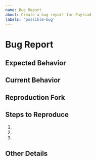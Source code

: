```yaml
---
name: Bug Report
about: Create a bug report for Payload
labels: 'possible-bug'
---
```


# Bug Report

<!--- Provide a general summary of the issue in the Title above -->

## Expected Behavior

<!--- Tell us what should happen -->

## Current Behavior

<!--- Tell us what happens instead of the expected behavior -->

## Reproduction Fork

<!---
Please fork this repository and recreate your issue in the `/test/_community/` folder. This will help expedite the resolution time for bugs by isolating them in a simpler form.

Please see the [issue guide](https://github.com/payloadcms/payload/blob/master/ISSUE_GUIDE.md#code) for more information.

IMPORTANT: The goal is to isolate the problem by reducing the number of fields/collections you add to the test/_community folder. This folder is not meant for you to copy your project into, but to recreate the issue you are experiencing with minimal config.
-->

## Steps to Reproduce

<!--- Steps to reproduce this bug. Include any code, if relevant -->

1.
2.
3.

## Other Details

<!--- Payload version, browser, etc -->
<!--- Possible solution if you're familiar with the code -->
